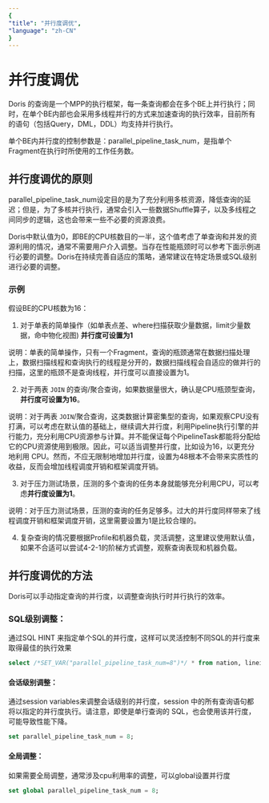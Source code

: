 ```yaml
---
{
"title": "并行度调优",
"language": "zh-CN"
}
---
```


<!--
Licensed to the Apache Software Foundation (ASF) under one
or more contributor license agreements.  See the NOTICE file
distributed with this work for additional information
regarding copyright ownership.  The ASF licenses this file
to you under the Apache License, Version 2.0 (the
"License"); you may not use this file except in compliance
with the License.  You may obtain a copy of the License at

  http://www.apache.org/licenses/LICENSE-2.0

Unless required by applicable law or agreed to in writing,
software distributed under the License is distributed on an
"AS IS" BASIS, WITHOUT WARRANTIES OR CONDITIONS OF ANY
KIND, either express or implied.  See the License for the
specific language governing permissions and limitations
under the License.
-->

# 并行度调优

Doris 的查询是一个MPP的执行框架，每一条查询都会在多个BE上并行执行；同时，在单个BE内部也会采用多线程并行的方式来加速查询的执行效率，目前所有的语句（包括Query，DML，DDL）均支持并行执行。

单个BE内并行度的控制参数是：parallel_pipeline_task_num，是指单个Fragment在执行时所使用的工作任务数。

## **并行度调优的原则**

parallel_pipeline_task_num设定目的是为了充分利用多核资源，降低查询的延迟；但是，为了多核并行执行，通常会引入一些数据Shuffle算子，以及多线程之间同步的逻辑，这也会带来一些不必要的资源浪费。

Doris中默认值为0，即BE的CPU核数目的一半，这个值考虑了单查询和并发的资源利用的情况，通常不需要用户介入调整。当存在性能瓶颈时可以参考下面示例进行必要的调整。Doris在持续完善自适应的策略，通常建议在特定场景或SQL级别进行必要的调整。

### **示例**

假设BE的CPU核数为16：

1. 对于单表的简单操作（如单表点差、where扫描获取少量数据，limit少量数据，命中物化视图) **并行度可设置为1**

说明：单表的简单操作，只有一个Fragment，查询的瓶颈通常在数据扫描处理上，数据扫描线程和查询执行的线程是分开的，数据扫描线程会自适应的做并行的扫描，这里的瓶颈不是查询线程，并行度可以直接设置为1。

2. 对于两表 `JOIN` 的查询/聚合查询，如果数据量很大，确认是CPU瓶颈型查询，**并行度可设置为16**。

说明：对于两表 `JOIN`/聚合查询，这类数据计算密集型的查询，如果观察CPU没有打满，可以考虑在默认值的基础上，继续调大并行度，利用Pipeline执行引擎的并行能力，充分利用CPU资源参与计算。并不能保证每个PipelineTask都能将分配给它的CPU资源使用到极限。因此，可以适当调整并行度，比如设为16，以更充分地利用 CPU。然而，不应无限制地增加并行度，设置为48根本不会带来实质性的收益，反而会增加线程调度开销和框架调度开销。

3. 对于压力测试场景，压测的多个查询的任务本身就能够充分利用CPU，可以考虑**并行度设置为1**。

说明：对于压力测试场景，压测的查询的任务足够多。过大的并行度同样带来了线程调度开销和框架调度开销，这里需要设置为1是比较合理的。

4. 复杂查询的情况要根据Profile和机器负载，灵活调整，这里建议使用默认值，如果不合适可以尝试4-2-1的阶梯方式调整，观察查询表现和机器负载。

## **并行度调优的方法**

Doris可以手动指定查询的并行度，以调整查询执行时并行执行的效率。

### **SQL级别调整：**

通过SQL HINT 来指定单个SQL的并行度，这样可以灵活控制不同SQL的并行度来取得最佳的执行效果

```SQL
select /*SET_VAR("parallel_pipeline_task_num=8")*/ * from nation, lineitem where lineitem.l_suppkey = nation.n_nationkey
```

#### **会话级别调整：**

通过session variables来调整会话级别的并行度，session 中的所有查询语句都将以指定的并行度执行。请注意，即使是单行查询的 SQL，也会使用该并行度，可能导致性能下降。

```SQL
set parallel_pipeline_task_num = 8;
```

#### **全局调整：**

如果需要全局调整，通常涉及cpu利用率的调整，可以global设置并行度

```SQL
set global parallel_pipeline_task_num = 8;
```
